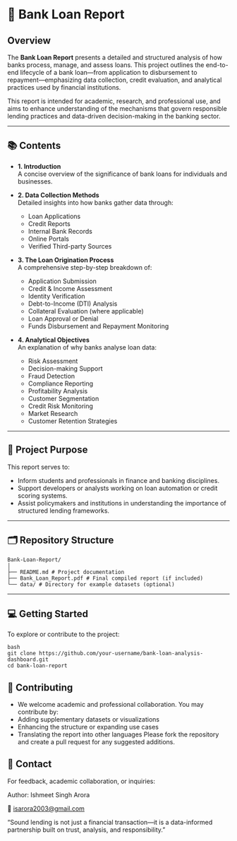 # 🏦 Bank Loan Report

## Overview

The **Bank Loan Report** presents a detailed and structured analysis of how banks process, manage, and assess loans. This project outlines the end-to-end lifecycle of a bank loan—from application to disbursement to repayment—emphasizing data collection, credit evaluation, and analytical practices used by financial institutions.

This report is intended for academic, research, and professional use, and aims to enhance understanding of the mechanisms that govern responsible lending practices and data-driven decision-making in the banking sector.

---

## 📚 Contents

- **1. Introduction**  
  A concise overview of the significance of bank loans for individuals and businesses.

- **2. Data Collection Methods**  
  Detailed insights into how banks gather data through:
  - Loan Applications  
  - Credit Reports  
  - Internal Bank Records  
  - Online Portals  
  - Verified Third-party Sources

- **3. The Loan Origination Process**  
  A comprehensive step-by-step breakdown of:
  - Application Submission  
  - Credit & Income Assessment  
  - Identity Verification  
  - Debt-to-Income (DTI) Analysis  
  - Collateral Evaluation (where applicable)  
  - Loan Approval or Denial  
  - Funds Disbursement and Repayment Monitoring

- **4. Analytical Objectives**  
  An explanation of why banks analyse loan data:
  - Risk Assessment  
  - Decision-making Support  
  - Fraud Detection  
  - Compliance Reporting  
  - Profitability Analysis  
  - Customer Segmentation  
  - Credit Risk Monitoring  
  - Market Research  
  - Customer Retention Strategies

---

## 🧾 Project Purpose

This report serves to:

- Inform students and professionals in finance and banking disciplines.
- Support developers or analysts working on loan automation or credit scoring systems.
- Assist policymakers and institutions in understanding the importance of structured lending frameworks.

---

## 🗂️ Repository Structure
```
Bank-Loan-Report/
│
├── README.md # Project documentation
├── Bank_Loan_Report.pdf # Final compiled report (if included)
└── data/ # Directory for example datasets (optional)
```
---

## 💻 Getting Started

To explore or contribute to the project:

```
bash
git clone https://github.com/your-username/bank-loan-analysis-dashboard.git
cd bank-loan-report
```
## 🤝 Contributing
- We welcome academic and professional collaboration. You may contribute by:
- Adding supplementary datasets or visualizations
- Enhancing the structure or expanding use cases
- Translating the report into other languages
Please fork the repository and create a pull request for any suggested additions.

## 📩 Contact
For feedback, academic collaboration, or inquiries:

Author: Ishmeet Singh Arora

📧 isarora2003@gmail.com

“Sound lending is not just a financial transaction—it is a data-informed partnership built on trust, analysis, and responsibility.”
